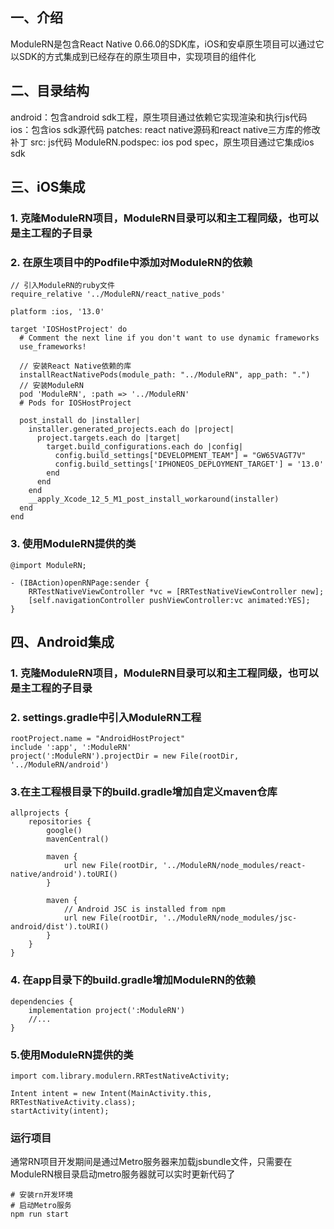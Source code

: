 ## 一、介绍
ModuleRN是包含React Native 0.66.0的SDK库，iOS和安卓原生项目可以通过它以SDK的方式集成到已经存在的原生项目中，实现项目的组件化

## 二、目录结构
android：包含android sdk工程，原生项目通过依赖它实现渲染和执行js代码
ios：包含ios sdk源代码
patches: react native源码和react native三方库的修改补丁
src: js代码
ModuleRN.podspec: ios pod spec，原生项目通过它集成ios sdk


## 三、iOS集成

### 1. 克隆ModuleRN项目，ModuleRN目录可以和主工程同级，也可以是主工程的子目录

### 2. 在原生项目中的Podfile中添加对ModuleRN的依赖
```
// 引入ModuleRN的ruby文件
require_relative '../ModuleRN/react_native_pods'

platform :ios, '13.0'

target 'IOSHostProject' do
  # Comment the next line if you don't want to use dynamic frameworks
  use_frameworks!

  // 安装React Native依赖的库
  installReactNativePods(module_path: "../ModuleRN", app_path: ".")
  // 安装ModuleRN
  pod 'ModuleRN', :path => '../ModuleRN'
  # Pods for IOSHostProject

  post_install do |installer|
    installer.generated_projects.each do |project|
      project.targets.each do |target|
        target.build_configurations.each do |config|
          config.build_settings["DEVELOPMENT_TEAM"] = "GW65VAGT7V"
          config.build_settings['IPHONEOS_DEPLOYMENT_TARGET'] = '13.0'
        end
      end
    end
    __apply_Xcode_12_5_M1_post_install_workaround(installer)
  end  
end
```

### 3. 使用ModuleRN提供的类

```
@import ModuleRN;

- (IBAction)openRNPage:sender {
    RRTestNativeViewController *vc = [RRTestNativeViewController new];
    [self.navigationController pushViewController:vc animated:YES];
}
```


## 四、Android集成

### 1. 克隆ModuleRN项目，ModuleRN目录可以和主工程同级，也可以是主工程的子目录

### 2. settings.gradle中引入ModuleRN工程
```
rootProject.name = "AndroidHostProject"
include ':app', ':ModuleRN'
project(':ModuleRN').projectDir = new File(rootDir, '../ModuleRN/android')
```

### 3.在主工程根目录下的build.gradle增加自定义maven仓库
```
allprojects {
    repositories {
        google()
        mavenCentral()

        maven {
            url new File(rootDir, '../ModuleRN/node_modules/react-native/android').toURI()
        }

        maven {
            // Android JSC is installed from npm
            url new File(rootDir, '../ModuleRN/node_modules/jsc-android/dist').toURI()
        }
    }
}
```

### 4. 在app目录下的build.gradle增加ModuleRN的依赖
```
dependencies {
    implementation project(':ModuleRN')
    //...
}
```

### 5.使用ModuleRN提供的类

```
import com.library.modulern.RRTestNativeActivity;

Intent intent = new Intent(MainActivity.this, RRTestNativeActivity.class);
startActivity(intent);
```

### 运行项目
通常RN项目开发期间是通过Metro服务器来加载jsbundle文件，只需要在ModuleRN根目录启动metro服务器就可以实时更新代码了

```
# 安装rn开发环境
# 启动Metro服务
npm run start
```